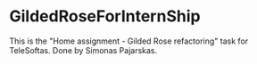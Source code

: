 # GildedRoseForInternShip
This is the "Home assignment - Gilded Rose refactoring" task for TeleSoftas. Done by Simonas Pajarskas.
